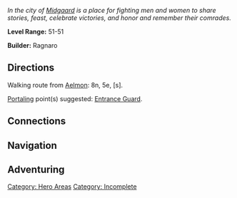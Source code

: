 *In the city of [Midgaard](:Category:_Midgaard.md "wikilink") is a place
for fighting men and women to share stories, feast, celebrate victories,
and honor and remember their comrades.*

**Level Range:** 51-51

**Builder:** Ragnaro

## Directions

Walking route from [Aelmon](Aelmon.md "wikilink"): 8n, 5e, \[s\].

[Portaling](Portal.md "wikilink") point(s) suggested: [Entrance
Guard](Entrance_Guard.md "wikilink").

## Connections

## Navigation

## Adventuring

[Category: Hero Areas](Category:_Hero_Areas "wikilink") [Category:
Incomplete](Category:_Incomplete "wikilink")

